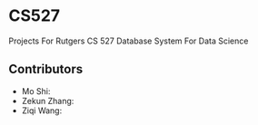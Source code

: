 # CS527
Projects For Rutgers CS 527 Database System For Data Science

## Contributors
- Mo Shi: 
- Zekun Zhang:
- Ziqi Wang:
